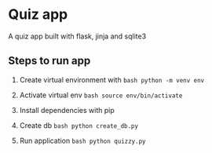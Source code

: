 # Quiz app
A quiz app built with flask, jinja and sqlite3


## Steps to run app
1. Create virtual environment with 
`bash
    python -m venv env
`

2. Activate virtual env
`bash
    source env/bin/activate
`

3. Install dependencies with pip

4. Create db
`bash
    python create_db.py
`

5. Run application 
`bash
    python quizzy.py
`